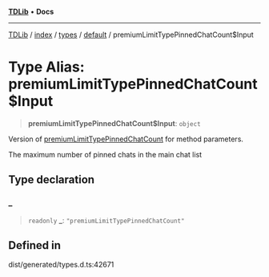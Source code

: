 [**TDLib**](../../../../../../README.md) • **Docs**

***

[TDLib](../../../../../../modules.md) / [index](../../../../../README.md) / [types](../../../README.md) / [default](../README.md) / premiumLimitTypePinnedChatCount$Input

# Type Alias: premiumLimitTypePinnedChatCount$Input

> **premiumLimitTypePinnedChatCount$Input**: `object`

Version of [premiumLimitTypePinnedChatCount](premiumLimitTypePinnedChatCount.md) for method parameters.

The maximum number of pinned chats in the main chat list

## Type declaration

### \_

> `readonly` **\_**: `"premiumLimitTypePinnedChatCount"`

## Defined in

dist/generated/types.d.ts:42671
